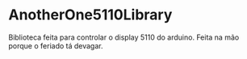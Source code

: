 # AnotherOne5110Library
Biblioteca feita para controlar o display 5110 do arduino. Feita na mão porque o feriado tá devagar.
